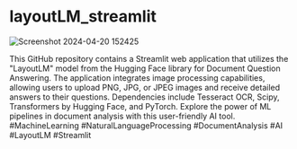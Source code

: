 # layoutLM_streamlit
![Screenshot 2024-04-20 152425](https://github.com/CreateJas/layoutLM_streamlit/assets/91935368/eada029d-aba1-4695-a7b2-3a44ba0d26ba)

This GitHub repository contains a Streamlit web application that utilizes the "LayoutLM" model from the Hugging Face library for Document Question Answering. The application integrates image processing capabilities, allowing users to upload PNG, JPG, or JPEG images and receive detailed answers to their questions. Dependencies include Tesseract OCR, Scipy, Transformers by Hugging Face, and PyTorch. Explore the power of ML pipelines in document analysis with this user-friendly AI tool. #MachineLearning #NaturalLanguageProcessing #DocumentAnalysis #AI #LayoutLM #Streamlit
